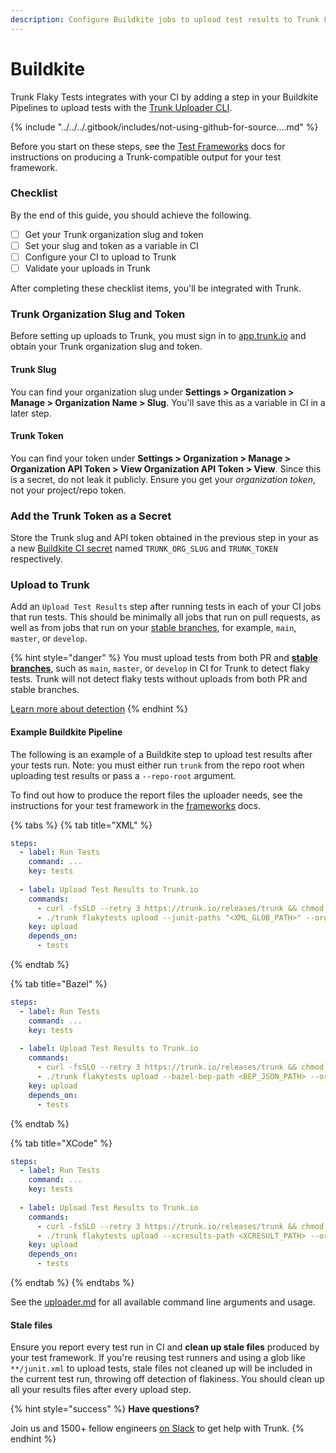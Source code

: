 ```yaml
---
description: Configure Buildkite jobs to upload test results to Trunk Flaky Tests
---
```


# Buildkite

Trunk Flaky Tests integrates with your CI by adding a step in your Buildkite Pipelines to upload tests with the [Trunk Uploader CLI](../../uploader.md).

{% include "../../../.gitbook/includes/not-using-github-for-source....md" %}

Before you start on these steps, see the [Test Frameworks](../frameworks/) docs for instructions on producing a Trunk-compatible output for your test framework.

### Checklist

By the end of this guide, you should achieve the following.

* [ ] Get your Trunk organization slug and token
* [ ] Set your slug and token as a variable in CI
* [ ] Configure your CI to upload to Trunk
* [ ] Validate your uploads in Trunk

After completing these checklist items, you'll be integrated with Trunk.&#x20;

### Trunk Organization Slug and Token

Before setting up uploads to Trunk, you must sign in to [app.trunk.io](https://app.trunk.io/login?intent=flaky%20tests) and obtain your Trunk organization slug and token.

#### Trunk Slug

You can find your organization slug under **Settings > Organization > Manage > Organization Name > Slug**. You'll save this as a variable in CI in a later step.

#### Trunk Token

You can find your token under **Settings > Organization > Manage > Organization API Token > View Organization API Token > View**. Since this is a secret, do not leak it publicly. Ensure you get your _organization token_, not your project/repo token.

### Add the Trunk Token as a Secret

Store the Trunk slug and API token obtained in the previous step in your as a new [Buildkite CI secret](https://buildkite.com/docs/pipelines/security/secrets/managing) named `TRUNK_ORG_SLUG` and `TRUNK_TOKEN` respectively.

### Upload to Trunk

Add an `Upload Test Results` step after running tests in each of your CI jobs that run tests. This should be minimally all jobs that run on pull requests, as well as from jobs that run on your [stable branches](../../detection.md#stable-branches), for example, `main`, `master`, or `develop`.

{% hint style="danger" %}
You must upload tests from both PR and [**stable branches**](https://docs.trunk.io/flaky-tests/detection#stable-branches), such as `main`, `master`, or `develop` in CI for Trunk to detect flaky tests. Trunk will not detect flaky tests without uploads from both PR and stable branches.&#x20;

[Learn more about detection](../../detection.md)
{% endhint %}

#### Example Buildkite Pipeline

The following is an example of a Buildkite step to upload test results after your tests run. Note: you must either run `trunk` from the repo root when uploading test results or pass a `--repo-root` argument.

To find out how to produce the report files the uploader needs, see the instructions for your test framework in the [frameworks](../frameworks/ "mention") docs.&#x20;

{% tabs %}
{% tab title="XML" %}
```yaml
steps:
  - label: Run Tests
    command: ...
    key: tests
    
  - label: Upload Test Results to Trunk.io
    commands:
      - curl -fsSLO --retry 3 https://trunk.io/releases/trunk && chmod +x ./trunk
      - ./trunk flakytests upload --junit-paths "<XML_GLOB_PATH>" --org-url-slug <TRUNK_ORG_SLUG> --token $TRUNK_TOKEN
    key: upload
    depends_on:
      - tests
```
{% endtab %}

{% tab title="Bazel" %}
```yaml
steps:
  - label: Run Tests
    command: ...
    key: tests
    
  - label: Upload Test Results to Trunk.io
    commands:
      - curl -fsSLO --retry 3 https://trunk.io/releases/trunk && chmod +x ./trunk
      - ./trunk flakytests upload --bazel-bep-path <BEP_JSON_PATH> --org-url-slug <TRUNK_ORG_SLUG> --token $TRUNK_TOKEN
    key: upload
    depends_on:
      - tests
```
{% endtab %}

{% tab title="XCode" %}
```yaml
steps:
  - label: Run Tests
    command: ...
    key: tests
    
  - label: Upload Test Results to Trunk.io
    commands:
      - curl -fsSLO --retry 3 https://trunk.io/releases/trunk && chmod +x ./trunk
      - ./trunk flakytests upload --xcresults-path <XCRESULT_PATH> --org-url-slug <TRUNK_ORG_SLUG> --token $TRUNK_TOKEN
    key: upload
    depends_on:
      - tests
```
{% endtab %}
{% endtabs %}

See the [uploader.md](../../uploader.md "mention") for all available command line arguments and usage.

#### Stale files

Ensure you report every test run in CI and **clean up stale files** produced by your test framework. If you're reusing test runners and using a glob like `**/junit.xml` to upload tests, stale files not cleaned up will be included in the current test run, throwing off detection of flakiness. You should clean up all your results files after every upload step.

{% hint style="success" %}
**Have questions?**

Join us and 1500+ fellow engineers [on Slack](https://slack.trunk.io/) to get help with Trunk.
{% endhint %}

